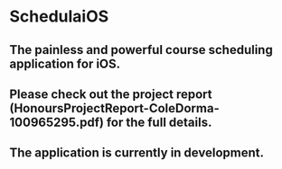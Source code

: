 # SchedulaiOS
## The painless and powerful course scheduling application for iOS.
## Please check out the project report (HonoursProjectReport-ColeDorma-100965295.pdf) for the full details.
## The application is currently in development.
